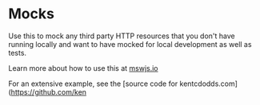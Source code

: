 # Mocks

Use this to mock any third party HTTP resources that you don't have running locally and want to have mocked for local development as well as tests.

Learn more about how to use this at [mswjs.io](https://mswjs.io/)

For an extensive example, see the [source code for kentcdodds.com](https://github.com/ken